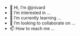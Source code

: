 - 👋 Hi, I’m @jnivard
- 👀 I’m interested in ...
- 🌱 I’m currently learning ...
- 💞️ I’m looking to collaborate on ...
- 📫 How to reach me ...

<!---
jnivard/jnivard is a ✨ special ✨ repository because its `README.md` (this file) appears on your GitHub profile.
You can click the Preview link to take a look at your changes.
--->
